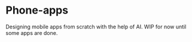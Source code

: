 # Phone-apps
Designing mobile apps from scratch with the help of AI. WIP for now until some apps are done.
